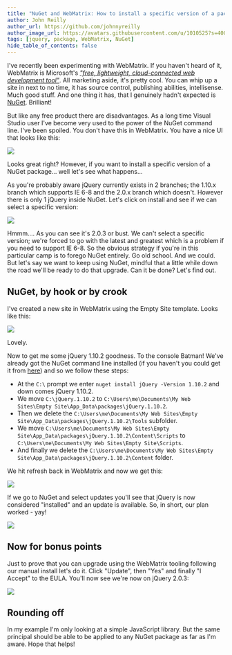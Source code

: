 ```yaml
---
title: "NuGet and WebMatrix: How to install a specific version of a package"
author: John Reilly
author_url: https://github.com/johnnyreilly
author_image_url: https://avatars.githubusercontent.com/u/1010525?s=400&u=294033082cfecf8ad1645b4290e362583b33094a&v=4
tags: [jquery, package, WebMatrix, NuGet]
hide_table_of_contents: false
---
```

I've recently been experimenting with WebMatrix. If you haven't heard of it, WebMatrix is Microsoft's *["free, lightweight, cloud-connected web development tool"](<http://www.microsoft.com/web/webmatrix/>)*. All marketing aside, it's pretty cool. You can whip up a site in next to no time, it has source control, publishing abilities, intellisense. Much good stuff. And one thing it has, that I genuinely hadn't expected is [NuGet](<https://www.nuget.org/>). Brilliant!

 But like any free product there are disadvantages. As a long time Visual Studio user I've become very used to the power of the NuGet command line. I've been spoiled. You don't have this in WebMatrix. You have a nice UI that looks like this:

![](http://2.bp.blogspot.com/-MLAAVw9-O_A/UqstzAa1-8I/AAAAAAAAAfU/gtg8kPjsP7M/s400/NuGetWebMatrix.png)

Looks great right? However, if you want to install a specific version of a NuGet package... well let's see what happens...

As you're probably aware jQuery currently exists in 2 branches; the 1.10.x branch which supports IE 6-8 and the 2.0.x branch which doesn't. However there is only 1 jQuery inside NuGet. Let's click on install and see if we can select a specific version:

![](http://4.bp.blogspot.com/-Phqw0WYN0BM/UqswJPr7X1I/AAAAAAAAAfg/4lpkwUG5p5w/s400/NuGetWebMatrixjQuery.png)

Hmmm.... As you can see it's 2.0.3 or bust. We can't select a specific version; we're forced to go with the latest and greatest which is a problem if you need to support IE 6-8. So the obvious strategy if you're in this particular camp is to forego NuGet entirely. Go old school. And we could. But let's say we want to keep using NuGet, mindful that a little while down the road we'll be ready to do that upgrade. Can it be done? Let's find out.

## NuGet, by hook or by crook

I've created a new site in WebMatrix using the Empty Site template. Looks like this:

![](http://4.bp.blogspot.com/-yDf_KCHWImA/Uqs8Csn8UWI/AAAAAAAAAfs/cmnj5ddqDCk/s400/EmptySite.png)

Lovely.

Now to get me some jQuery 1.10.2 goodness. To the console Batman! We've already got the NuGet command line installed (if you haven't you could get it from [here](<http://nuget.org/nuget.exe>)) and so we follow these steps:

- At the `C:\` prompt we enter `nuget install jQuery -Version 1.10.2` and down comes jQuery 1.10.2.
- We move `C:\jQuery.1.10.2` to `C:\Users\me\Documents\My Web Sites\Empty Site\App_Data\packages\jQuery.1.10.2`.
- Then we delete the `C:\Users\me\Documents\My Web Sites\Empty Site\App_Data\packages\jQuery.1.10.2\Tools` subfolder.
- We move `C:\Users\me\Documents\My Web Sites\Empty Site\App_Data\packages\jQuery.1.10.2\Content\Scripts` to `C:\Users\me\Documents\My Web Sites\Empty Site\Scripts`.
- And finally we delete the `C:\Users\me\Documents\My Web Sites\Empty Site\App_Data\packages\jQuery.1.10.2\Content` folder.

<!-- -->

We hit refresh back in WebMatrix and now we get this:

![](http://4.bp.blogspot.com/-EAfCq2zjNl4/UqtAvAW35PI/AAAAAAAAAf4/u97kbdXWO84/s400/EmptySiteWithjQuery.png)

If we go to NuGet and select updates you'll see that jQuery is now considered "installed" and an update is available. So, in short, our plan worked - yay!

![](http://3.bp.blogspot.com/-3-pJuMZVJPo/UqtBiuBNdyI/AAAAAAAAAgE/GA_4difKXdQ/s320/NuGetWebMatrixjQueryUpgrade.png)

## Now for bonus points

Just to prove that you can upgrade using the WebMatrix tooling following our manual install let's do it. Click "Update", then "Yes" and finally "I Accept" to the EULA. You'll now see we're now on jQuery 2.0.3:

![](http://4.bp.blogspot.com/-6tLukWlzBfg/UqtE_Ni4FaI/AAAAAAAAAgM/AUxszwXhlGo/s400/NuGetWebMatrixjQueryUpgraded.png)

## Rounding off

In my example I'm only looking at a simple JavaScript library. But the same principal should be able to be applied to any NuGet package as far as I'm aware. Hope that helps!


